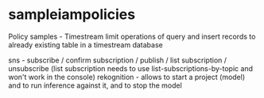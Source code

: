 # sampleiampolicies

Policy samples - Timestream limit operations of query and insert records to already existing table in a timestream database

sns - subscribe / confirm subscription / publish / list subscription / unsubscribe (list subscription needs to use list-subscriptions-by-topic and won't work in the console)
 rekognition - allows to start a project (model) and to run inference against it, and to stop the model
